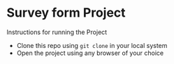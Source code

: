 # Survey form Project
Instructions for running the Project
+ Clone this repo using `git clone` in your local system
+ Open the project using any browser of your choice